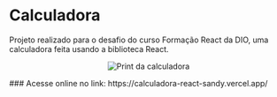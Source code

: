 # Calculadora
Projeto realizado para o desafio do curso Formação React da DIO, uma calculadora feita usando a biblioteca React.
<p align="center">
  <img alt="Print da calculadora" src="https://user-images.githubusercontent.com/101902194/195148184-ae0b6a6c-de65-4d8a-aefc-63abc11447df.png" />
</p>
### Acesse online no link: https://calculadora-react-sandy.vercel.app/
